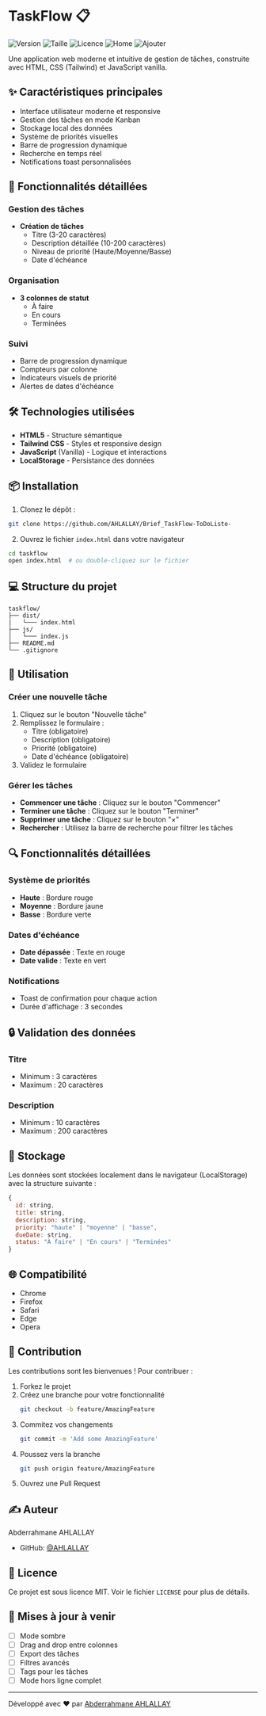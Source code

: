 # TaskFlow 📋

![Version](https://img.shields.io/badge/version-1.0.0-blue.svg)
![Taille](https://img.shields.io/badge/taille-légère-green.svg)
![Licence](https://img.shields.io/badge/licence-MIT-green.svg)
![Home](/screenshots/Capture%20d’écran%202024-11-03%20232327.png)
![Ajouter](/screenshots/Capture%20d’écran%202024-11-03%20233349.png)

Une application web moderne et intuitive de gestion de tâches, construite avec HTML, CSS (Tailwind) et JavaScript vanilla.

## ✨ Caractéristiques principales

- Interface utilisateur moderne et responsive
- Gestion des tâches en mode Kanban
- Stockage local des données
- Système de priorités visuelles
- Barre de progression dynamique
- Recherche en temps réel
- Notifications toast personnalisées

## 🚀 Fonctionnalités détaillées

### Gestion des tâches
- **Création de tâches**
  - Titre (3-20 caractères)
  - Description détaillée (10-200 caractères)
  - Niveau de priorité (Haute/Moyenne/Basse)
  - Date d'échéance
  
### Organisation
- **3 colonnes de statut**
  - À faire
  - En cours
  - Terminées

### Suivi
- Barre de progression dynamique
- Compteurs par colonne
- Indicateurs visuels de priorité
- Alertes de dates d'échéance

## 🛠 Technologies utilisées

- **HTML5** - Structure sémantique
- **Tailwind CSS** - Styles et responsive design
- **JavaScript** (Vanilla) - Logique et interactions
- **LocalStorage** - Persistance des données

## 📦 Installation

1. Clonez le dépôt :
```bash
git clone https://github.com/AHLALLAY/Brief_TaskFlow-ToDoListe-
```

2. Ouvrez le fichier `index.html` dans votre navigateur
```bash
cd taskflow
open index.html  # ou double-cliquez sur le fichier
```

## 💻 Structure du projet

```
taskflow/
├── dist/
|   └─── index.html
├── js/
│   └─── index.js
├── README.md
└── .gitignore
```

## 🎯 Utilisation

### Créer une nouvelle tâche
1. Cliquez sur le bouton "Nouvelle tâche"
2. Remplissez le formulaire :
   - Titre (obligatoire)
   - Description (obligatoire)
   - Priorité (obligatoire)
   - Date d'échéance (obligatoire)
3. Validez le formulaire

### Gérer les tâches
- **Commencer une tâche** : Cliquez sur le bouton "Commencer"
- **Terminer une tâche** : Cliquez sur le bouton "Terminer"
- **Supprimer une tâche** : Cliquez sur le bouton "×"
- **Rechercher** : Utilisez la barre de recherche pour filtrer les tâches

## 🔍 Fonctionnalités détaillées

### Système de priorités
- **Haute** : Bordure rouge
- **Moyenne** : Bordure jaune
- **Basse** : Bordure verte

### Dates d'échéance
- **Date dépassée** : Texte en rouge
- **Date valide** : Texte en vert

### Notifications
- Toast de confirmation pour chaque action
- Durée d'affichage : 3 secondes

## 🔒 Validation des données

### Titre
- Minimum : 3 caractères
- Maximum : 20 caractères

### Description
- Minimum : 10 caractères
- Maximum : 200 caractères

## 💾 Stockage

Les données sont stockées localement dans le navigateur (LocalStorage) avec la structure suivante :

```javascript
{
  id: string,
  title: string,
  description: string,
  priority: "haute" | "moyenne" | "basse",
  dueDate: string,
  status: "À faire" | "En cours" | "Terminées"
}
```

## 🌐 Compatibilité

- Chrome
- Firefox
- Safari
- Edge
- Opera

## 🤝 Contribution

Les contributions sont les bienvenues ! Pour contribuer :

1. Forkez le projet
2. Créez une branche pour votre fonctionnalité
   ```bash
   git checkout -b feature/AmazingFeature
   ```
3. Commitez vos changements
   ```bash
   git commit -m 'Add some AmazingFeature'
   ```
4. Poussez vers la branche
   ```bash
   git push origin feature/AmazingFeature
   ```
5. Ouvrez une Pull Request

## ✍️ Auteur

Abderrahmane AHLALLAY
- GitHub: [@AHLALLAY](https://github.com/AHLALLAY)

## 📄 Licence

Ce projet est sous licence MIT. Voir le fichier `LICENSE` pour plus de détails.

## 🔄 Mises à jour à venir

- [ ] Mode sombre
- [ ] Drag and drop entre colonnes
- [ ] Export des tâches
- [ ] Filtres avancés
- [ ] Tags pour les tâches
- [ ] Mode hors ligne complet

---

Développé avec ❤️ par [Abderrahmane AHLALLAY](https://github.com/AHLALLAY)
